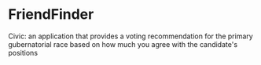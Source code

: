 # FriendFinder
Civic: an application that provides a voting recommendation for the primary gubernatorial race based on how much you agree with the candidate's positions
